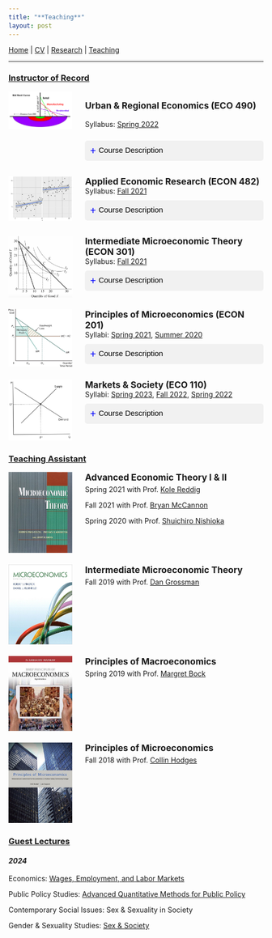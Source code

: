 ```yaml
---
title: "**Teaching**"
layout: post
---
```


<a href="https://joshmartinecon.github.io/">Home</a> | 
<a href="https://nbviewer.org/github/joshmartinecon/quarto-cv/blob/main/joshmartin_cv.pdf" target="_blank" rel="noopener noreferrer">CV</a> | 
<a href="https://joshmartinecon.github.io/research.html">Research</a> | 
<a href="https://joshmartinecon.github.io/teaching.html">Teaching</a> 

---

<style>
button.accordion-button {
  background-color: #f1f1f1;
  color: black;
  cursor: pointer;
  padding: 10px;
  width: 100%;
  border: none;
  text-align: left;
  outline: none;
  font-size: 15px;
  transition: 0.4s;
  border-radius: 5px;
  margin: 10px 0;
}

button.accordion-button.active, button.accordion-button:hover {
  background-color: #ccc;
}

button.accordion-button:before {
  content: "+ ";
  font-size: 20px;
  color: blue;
  line-height: 20px;
  float: left;
  margin-right: 5px;
}

button.accordion-button.active:before {
  content: "- ";
}
</style>

### <ins>**Instructor of Record**<ins>

<script>
function toggleAccordion(element) {
  var content = element.nextElementSibling;
  if (content.style.display === 'none') {
    content.style.display = 'block';
    element.classList.add("active");
  } else {
    content.style.display = 'none';
    element.classList.remove("active");
  }
}
</script>

<div style="display: flex; width: 100%; margin-bottom: 20px;">
<div style="flex: 0 0 25%;">
<img src="images/bid_rent.png" alt="Urban & Regional Economics" style="width:100%;">
</div>
<div style="flex: 0 0 5%;"></div>
<div style="flex: 0 0 70%;">
<p style="font-size: 125%; font-weight: bold;">Urban & Regional Economics (ECO 490)</p>
<p style="font-size: 100%;">Syllabus: <a href="https://github.com/joshmartinecon/joshmartinecon.github.io/blob/main/teaching/syllabi/2022Spring_ECO490_syllabus.pdf" target="_blank" rel="noopener noreferrer">Spring 2022</a></p>
<button class="accordion-button" onclick="toggleAccordion(this)">Course Description</button>
<div style="display: none; background-color: #f9f9f9; padding: 10px;">Urban & Regional Economics utilizes economic theory and real-world examples to examine major contemporary issues confronting urban and rural areas. At the most basic level, U&R Economics introduces space into economic models and studies the location of economic activity. The course will introduce theories of why cities exist, city location, city size, and the causes of city growth and decline. The course will also explore possible economic solutions to problems associated with housing, transportation, education, employment, pollution, and crime.</div>
</div>
</div>

<div class="column-container" style="display: flex; width: 100%; margin-bottom: 20px;">
<div class="image-column" style="flex: 0 0 25%;">
<img src="images/rd_design.png" alt="Regression Discontinuity" style="width: 100%; height: auto;">
</div>
<div class="column-buffer" style="flex: 0 0 5%;"></div>
<div class="text-column" style="flex: 0 0 70%;">
<p style="margin:0;">
<span style="font-size:125%; font-weight:bold;">Applied Economic Research (ECON 482)</span><br>
Syllabus: 
<a href="https://github.com/joshmartinecon/joshmartinecon.github.io/blob/main/teaching/syllabi/2021Fall_ECON482_syllabus.pdf" target="_blank" rel="noopener noreferrer">Fall 2021</a>
</p>
<button class="accordion-button" onclick="toggleAccordion(this)">Course Description</button>
<div style="display: none; background-color: #f9f9f9; padding: 10px;">
This course is designed to introduce West Virginia University Economics students to Applied Economics research. Students will be exposed to applications of popular methods and studied subfields within Economics through published research. The course will cumulate with the completion and presentation of a major research project.
</div>
</div>
</div>


<div class="column-container" style="display: flex; width: 100%; margin-bottom: 20px;">
<div class="image-column" style="flex: 0 0 25%;">
<img src="images/indifference.png" alt="Indifference Curve" style="width: 100%; height: auto;">
</div>
<div class="column-buffer" style="flex: 0 0 5%;"></div>
<div class="text-column" style="flex: 0 0 70%;">
<p style="margin:0;">
<span style="font-size:125%; font-weight:bold;">Intermediate Microeconomic Theory (ECON 301)</span><br>
Syllabus: 
<a href="https://github.com/joshmartinecon/joshmartinecon.github.io/blob/main/teaching/syllabi/2021Fall_ECON301_syllabus.pdf" target="_blank" rel="noopener noreferrer">Fall 2021</a>
</p>
<button class="accordion-button" onclick="toggleAccordion(this)">Course Description</button>
<div style="display: none; background-color: #f9f9f9; padding: 10px;">
Intermediate Microeconomic Theory is designed to extend your knowledge of basic microeconomic principles introduced in Econ 201. Microeconomics studies the behavior of individual consumers, firms, and other economic agents that influence markets, such as the government. Using economic theories and models to study the behavior of economic agents helps us to better understand contemporary real world economic and business issues, as well as personal issues.

The course begins with basic concepts of the market: supply, demand, and market equilibrium. We then look at principles underlying consumer choices and individual and market demand. Next, we consider individual firm behavior including profit maximization and cost minimization under perfect competition. We then evaluate the welfare effects of various government interventions in perfectly competitive markets such as price ceilings, price floors, taxes, and subsidies. We conclude with a look at pricing with market power.
</div>
</div>
</div>

<div class="column-container" style="display: flex; width: 100%; margin-bottom: 20px;">
<div class="image-column" style="flex: 0 0 25%;">
<img src="images/dwl.jpg" alt="Deadweight Loss" style="width: 100%; height: auto;">
</div>
<div class="column-buffer" style="flex: 0 0 5%;"></div>
<div class="text-column" style="flex: 0 0 70%;">
<p style="margin:0;">
<span style="font-size:125%; font-weight:bold;">Principles of Microeconomics (ECON 201)</span><br>
Syllabi: 
<a href="https://github.com/joshmartinecon/joshmartinecon.github.io/blob/main/teaching/syllabi/2021Spring_ECON201_syllabus.pdf" target="_blank" rel="noopener noreferrer">Spring 2021</a>, 
<a href="https://github.com/joshmartinecon/joshmartinecon.github.io/blob/main/teaching/syllabi/2020Summer_ECON201_syllabus.pdf" target="_blank" rel="noopener noreferrer">Summer 2020</a>
</p>
<button class="accordion-button" onclick="toggleAccordion(this)">Course Description</button>
<div style="display: none; background-color: #f9f9f9; padding: 10px;">
This course is designed to introduce WVU students to the principles of microeconomics. Microeconomics is the study of the behavior of individual economic units, such as households and business firms, and of their interactions in markets. Almost 100 years ago, the economist Alfred Marshall described microeconomics as the study of men and women in the "everyday business of life".
</div>
</div>
</div>

<div class="column-container" style="display: flex; width: 100%; margin-bottom: 20px;">
<div class="image-column" style="flex: 0 0 25%;">
<img src="images/supply_demand.png" alt="Supply and Demand" style="width: 100%; height: auto;">
</div>
<div class="column-buffer" style="flex: 0 0 5%;"></div>
<div class="text-column" style="flex: 0 0 70%;">
<p style="margin:0;">
<span style="font-size:125%; font-weight:bold;">Markets & Society (ECO 110)</span><br>
Syllabi: 
<a href="https://github.com/joshmartinecon/joshmartinecon.github.io/blob/main/teaching/syllabi/2023Spring_ECO110_syllabus.pdf" target="_blank" rel="noopener noreferrer">Spring 2023</a>, 
<a href="https://github.com/joshmartinecon/joshmartinecon.github.io/blob/main/teaching/syllabi/2022Fall_ECO110_syllabus.pdf" target="_blank" rel="noopener noreferrer">Fall 2022</a>,
<a href="https://github.com/joshmartinecon/joshmartinecon.github.io/blob/main/teaching/syllabi/2022Spring_ECO110_syllabus.pdf" target="_blank" rel="noopener noreferrer">Spring 2022</a>
</p>
<button class="accordion-button" onclick="toggleAccordion(this)">Course Description</button>
<div style="display: none; background-color: #f9f9f9; padding: 10px;">
A principles level economics course analyzing how markets determine prices and the role of the price system in society. Examination of rationales for and limitations to government regulation of human interaction in markets. Introduction of the factors that determine macroeconomic activity and economic growth. Discussion of the American financial system and international trade. Consistent with its inclusion in the College's general education curriculum, this course emphasizes economic literacy for understanding historical and current events.
</div>
</div>
</div>

### <ins>**Teaching Assistant**<ins>

<div class="column-container" style="display: flex; width: 100%; margin-bottom: 20px;">
<div class="image-column" style="flex: 0 0 25%;">
<img src="images/mwg.jpg" alt="MWG" style="width: 100%; height: auto;">
</div>
<div class="column-buffer" style="flex: 0 0 5%;"></div>
<div class="text-column" style="flex: 0 0 70%;">
<p style="margin:0;">
<span style="font-size:125%; font-weight:bold;">Advanced Economic Theory I & II</span>
<p style="margin-top:5px;">
Spring 2021 with Prof. <a href="https://sites.google.com/site/kolereddig" target="_blank" rel="noopener noreferrer">Kole Reddig</a>
</p>
<p style="margin-top:5px;">
Fall 2021 with Prof. <a href="https://sites.google.com/site/bryancmccannon/" target="_blank" rel="noopener noreferrer">Bryan McCannon</a>
</p>
<p style="margin-top:5px;">
Spring 2020 with Prof. <a href="https://community.wvu.edu/~shnishioka/" target="_blank" rel="noopener noreferrer">Shuichiro Nishioka</a>
</p>
</div>
</div>

<div class="column-container" style="display: flex; width: 100%; margin-bottom: 20px;">
<div class="image-column" style="flex: 0 0 25%;">
<img src="images/intermediate_micro.jpg" alt="Intermediate Micro" style="width: 100%; height: auto;">
</div>
<div class="column-buffer" style="flex: 0 0 5%;"></div>
<div class="text-column" style="flex: 0 0 70%;">
<p style="margin:0;">
<span style="font-size:125%; font-weight:bold;">Intermediate Microeconomic Theory</span>
</p>
<p style="margin-top:5px;">
Fall 2019 with Prof. <a href="https://sites.google.com/view/danielgrossman/home" target="_blank" rel="noopener noreferrer">Dan Grossman</a>
</p>
</div>
</div>

<div class="column-container" style="display: flex; width: 100%; margin-bottom: 20px;">
<div class="image-column" style="flex: 0 0 25%;">
<img src="images/principles_macro.jpg" alt="Principles of Macro" style="width: 100%; height: auto;">
</div>
<div class="column-buffer" style="flex: 0 0 5%;"></div>
<div class="text-column" style="flex: 0 0 70%;">
<p style="margin:0;">
<span style="font-size:125%; font-weight:bold;">Principles of Macroeconomics</span>
</p>
<p style="margin-top:5px;">
Spring 2019 with Prof. <a href="https://sites.google.com/view/margaretbock" target="_blank" rel="noopener noreferrer">Margret Bock</a>
</p>
</div>
</div>

<div class="column-container" style="display: flex; width: 100%; margin-bottom: 20px;">
<div class="image-column" style="flex: 0 0 25%;">
<img src="images/principles_micro.jpg" alt="Principles of Micro" style="width: 100%; height: auto;">
</div>
<div class="column-buffer" style="flex: 0 0 5%;"></div>
<div class="text-column" style="flex: 0 0 70%;">
<p style="margin:0;">
<span style="font-size:125%; font-weight:bold;">Principles of Microeconomics</span>
<p style="margin-top:5px;">
Fall 2018 with Prof. <a href="https://sites.google.com/site/collinhodges/home" target="_blank" rel="noopener noreferrer">Collin Hodges</a>
</p>
</div>
</div>

### <ins>**Guest Lectures**<ins>

#### *2024*

<p style="margin-top:5px;">
Economics: <a href="https://github.com/joshmartinecon/joshmartinecon.github.io/tree/main/teaching/lectures/Vanderbilt/ECON%203100%Guest%20Lecture%2010.25.24" target="_blank" rel="noopener noreferrer">Wages, Employment, and Labor Markets</a>
</p>

<p style="margin-top:5px;">
Public Policy Studies: <a href="https://github.com/joshmartinecon/joshmartinecon.github.io/tree/main/teaching/lectures/Vanderbilt/PPS%203250%20Guest%20Lecture%202.21.24" target="_blank" rel="noopener noreferrer">Advanced Quantitative Methods for Public Policy</a>
</p>

<p style="margin-top:5px;">
Contemporary Social Issues: Sex & Sexuality in Society
</p>

<p style="margin-top:5px;">
Gender & Sexuality Studies: <a href="https://github.com/joshmartinecon/joshmartinecon.github.io/tree/main/teaching/lectures/Vanderbilt/GSS%201160%20Guest%20Lecture%203.4.24" target="_blank" rel="noopener noreferrer">Sex & Society</a>
</p>
